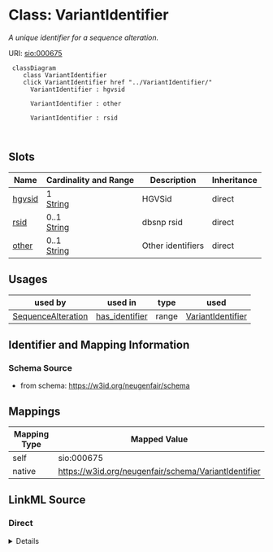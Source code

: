 

# Class: VariantIdentifier 


_A unique identifier for a sequence alteration._





URI: [sio:000675](http://semanticscience.org/resource/SIO_000675)





```mermaid
 classDiagram
    class VariantIdentifier
    click VariantIdentifier href "../VariantIdentifier/"
      VariantIdentifier : hgvsid
        
      VariantIdentifier : other
        
      VariantIdentifier : rsid
        
      
```




<!-- no inheritance hierarchy -->


## Slots

| Name | Cardinality and Range | Description | Inheritance |
| ---  | --- | --- | --- |
| [hgvsid](hgvsid.md) | 1 <br/> [String](String.md) | HGVSid | direct |
| [rsid](rsid.md) | 0..1 <br/> [String](String.md) | dbsnp rsid | direct |
| [other](other.md) | 0..1 <br/> [String](String.md) | Other identifiers | direct |





## Usages

| used by | used in | type | used |
| ---  | --- | --- | --- |
| [SequenceAlteration](SequenceAlteration.md) | [has_identifier](has_identifier.md) | range | [VariantIdentifier](VariantIdentifier.md) |







## Identifier and Mapping Information






### Schema Source


* from schema: https://w3id.org/neugenfair/schema




## Mappings

| Mapping Type | Mapped Value |
| ---  | ---  |
| self | sio:000675 |
| native | https://w3id.org/neugenfair/schema/VariantIdentifier |






## LinkML Source

<!-- TODO: investigate https://stackoverflow.com/questions/37606292/how-to-create-tabbed-code-blocks-in-mkdocs-or-sphinx -->

### Direct

<details>
```yaml
name: VariantIdentifier
description: A unique identifier for a sequence alteration.
from_schema: https://w3id.org/neugenfair/schema
attributes:
  hgvsid:
    name: hgvsid
    description: HGVSid. identifier
    from_schema: https://w3id.org/neugenfair/schema
    rank: 1000
    slot_uri: sio:000300
    domain_of:
    - VariantIdentifier
    range: string
    required: true
  rsid:
    name: rsid
    description: dbsnp rsid.
    from_schema: https://w3id.org/neugenfair/schema
    rank: 1000
    slot_uri: sio:000300
    domain_of:
    - VariantIdentifier
    range: string
    required: false
  other:
    name: other
    description: Other identifiers.
    from_schema: https://w3id.org/neugenfair/schema
    rank: 1000
    slot_uri: sio:000300
    domain_of:
    - VariantIdentifier
    range: string
    required: false
class_uri: sio:000675

```
</details>

### Induced

<details>
```yaml
name: VariantIdentifier
description: A unique identifier for a sequence alteration.
from_schema: https://w3id.org/neugenfair/schema
attributes:
  hgvsid:
    name: hgvsid
    description: HGVSid. identifier
    from_schema: https://w3id.org/neugenfair/schema
    rank: 1000
    slot_uri: sio:000300
    alias: hgvsid
    owner: VariantIdentifier
    domain_of:
    - VariantIdentifier
    range: string
    required: true
  rsid:
    name: rsid
    description: dbsnp rsid.
    from_schema: https://w3id.org/neugenfair/schema
    rank: 1000
    slot_uri: sio:000300
    alias: rsid
    owner: VariantIdentifier
    domain_of:
    - VariantIdentifier
    range: string
    required: false
  other:
    name: other
    description: Other identifiers.
    from_schema: https://w3id.org/neugenfair/schema
    rank: 1000
    slot_uri: sio:000300
    alias: other
    owner: VariantIdentifier
    domain_of:
    - VariantIdentifier
    range: string
    required: false
class_uri: sio:000675

```
</details>